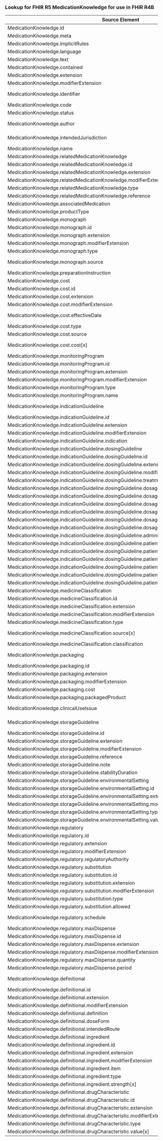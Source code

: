 ### Lookup for FHIR R5 MedicationKnowledge for use in FHIR R4B

| Source Element | Usage | Target |
| -------------- | ----- | ------ |
| MedicationKnowledge.id | UseElementRenamed | MedicationKnowledge.id |
| MedicationKnowledge.meta | UseElementRenamed | MedicationKnowledge.meta |
| MedicationKnowledge.implicitRules | UseElementRenamed | MedicationKnowledge.implicitRules |
| MedicationKnowledge.language | UseElementRenamed | MedicationKnowledge.language |
| MedicationKnowledge.text | UseElementRenamed | MedicationKnowledge.text |
| MedicationKnowledge.contained | UseElementRenamed | MedicationKnowledge.contained |
| MedicationKnowledge.extension | UseElementRenamed | MedicationKnowledge.extension |
| MedicationKnowledge.modifierExtension | UseElementRenamed | MedicationKnowledge.modifierExtension |
| MedicationKnowledge.identifier | UseExtension | http://hl7.org/fhir/5.0/StructureDefinition/extension-MedicationKnowledge.identifier |
| MedicationKnowledge.code | UseElementRenamed | MedicationKnowledge.code |
| MedicationKnowledge.status | UseElementRenamed | MedicationKnowledge.status |
| MedicationKnowledge.author | UseExtension | http://hl7.org/fhir/5.0/StructureDefinition/extension-MedicationKnowledge.author |
| MedicationKnowledge.intendedJurisdiction | UseExtension | http://hl7.org/fhir/5.0/StructureDefinition/extension-MedicationKnowledge.intendedJurisdiction |
| MedicationKnowledge.name | UseElementRenamed | MedicationKnowledge.synonym |
| MedicationKnowledge.relatedMedicationKnowledge | UseElementRenamed | MedicationKnowledge.relatedMedicationKnowledge |
| MedicationKnowledge.relatedMedicationKnowledge.id | UseElementRenamed | MedicationKnowledge.relatedMedicationKnowledge.id |
| MedicationKnowledge.relatedMedicationKnowledge.extension | UseElementRenamed | MedicationKnowledge.relatedMedicationKnowledge.extension |
| MedicationKnowledge.relatedMedicationKnowledge.modifierExtension | UseElementRenamed | MedicationKnowledge.relatedMedicationKnowledge.modifierExtension |
| MedicationKnowledge.relatedMedicationKnowledge.type | UseElementRenamed | MedicationKnowledge.relatedMedicationKnowledge.type |
| MedicationKnowledge.relatedMedicationKnowledge.reference | UseElementRenamed | MedicationKnowledge.relatedMedicationKnowledge.reference |
| MedicationKnowledge.associatedMedication | UseElementRenamed | MedicationKnowledge.associatedMedication |
| MedicationKnowledge.productType | UseElementRenamed | MedicationKnowledge.productType |
| MedicationKnowledge.monograph | UseElementRenamed | MedicationKnowledge.monograph |
| MedicationKnowledge.monograph.id | UseElementRenamed | MedicationKnowledge.monograph.id |
| MedicationKnowledge.monograph.extension | UseElementRenamed | MedicationKnowledge.monograph.extension |
| MedicationKnowledge.monograph.modifierExtension | UseElementRenamed | MedicationKnowledge.monograph.modifierExtension |
| MedicationKnowledge.monograph.type | UseElementRenamed | MedicationKnowledge.monograph.type |
| MedicationKnowledge.monograph.source | UseExtension | http://hl7.org/fhir/5.0/StructureDefinition/extension-MedicationKnowledge.monograph.source |
| MedicationKnowledge.preparationInstruction | UseElementRenamed | MedicationKnowledge.preparationInstruction |
| MedicationKnowledge.cost | UseElementRenamed | MedicationKnowledge.cost |
| MedicationKnowledge.cost.id | UseElementRenamed | MedicationKnowledge.cost.id |
| MedicationKnowledge.cost.extension | UseElementRenamed | MedicationKnowledge.cost.extension |
| MedicationKnowledge.cost.modifierExtension | UseElementRenamed | MedicationKnowledge.cost.modifierExtension |
| MedicationKnowledge.cost.effectiveDate | UseExtension | http://hl7.org/fhir/5.0/StructureDefinition/extension-MedicationKnowledge.cost.effectiveDate |
| MedicationKnowledge.cost.type | UseElementRenamed | MedicationKnowledge.cost.type |
| MedicationKnowledge.cost.source | UseElementRenamed | MedicationKnowledge.cost.source |
| MedicationKnowledge.cost.cost[x] | UseExtension | http://hl7.org/fhir/5.0/StructureDefinition/extension-MedicationKnowledge.cost.cost |
| MedicationKnowledge.monitoringProgram | UseElementRenamed | MedicationKnowledge.monitoringProgram |
| MedicationKnowledge.monitoringProgram.id | UseElementRenamed | MedicationKnowledge.monitoringProgram.id |
| MedicationKnowledge.monitoringProgram.extension | UseElementRenamed | MedicationKnowledge.monitoringProgram.extension |
| MedicationKnowledge.monitoringProgram.modifierExtension | UseElementRenamed | MedicationKnowledge.monitoringProgram.modifierExtension |
| MedicationKnowledge.monitoringProgram.type | UseElementRenamed | MedicationKnowledge.monitoringProgram.type |
| MedicationKnowledge.monitoringProgram.name | UseElementRenamed | MedicationKnowledge.monitoringProgram.name |
| MedicationKnowledge.indicationGuideline | UseExtension | http://hl7.org/fhir/5.0/StructureDefinition/extension-MedicationKnowledge.indicationGuideline |
| MedicationKnowledge.indicationGuideline.id | UseExtensionFromAncestor | - |
| MedicationKnowledge.indicationGuideline.extension | UseExtensionFromAncestor | - |
| MedicationKnowledge.indicationGuideline.modifierExtension | UseExtensionFromAncestor | - |
| MedicationKnowledge.indicationGuideline.indication | UseExtensionFromAncestor | - |
| MedicationKnowledge.indicationGuideline.dosingGuideline | UseExtensionFromAncestor | - |
| MedicationKnowledge.indicationGuideline.dosingGuideline.id | UseExtensionFromAncestor | - |
| MedicationKnowledge.indicationGuideline.dosingGuideline.extension | UseExtensionFromAncestor | - |
| MedicationKnowledge.indicationGuideline.dosingGuideline.modifierExtension | UseExtensionFromAncestor | - |
| MedicationKnowledge.indicationGuideline.dosingGuideline.treatmentIntent | UseExtensionFromAncestor | - |
| MedicationKnowledge.indicationGuideline.dosingGuideline.dosage | UseExtensionFromAncestor | - |
| MedicationKnowledge.indicationGuideline.dosingGuideline.dosage.id | UseExtensionFromAncestor | - |
| MedicationKnowledge.indicationGuideline.dosingGuideline.dosage.extension | UseExtensionFromAncestor | - |
| MedicationKnowledge.indicationGuideline.dosingGuideline.dosage.modifierExtension | UseExtensionFromAncestor | - |
| MedicationKnowledge.indicationGuideline.dosingGuideline.dosage.type | UseExtensionFromAncestor | - |
| MedicationKnowledge.indicationGuideline.dosingGuideline.dosage.dosage | UseExtensionFromAncestor | - |
| MedicationKnowledge.indicationGuideline.dosingGuideline.administrationTreatment | UseExtensionFromAncestor | - |
| MedicationKnowledge.indicationGuideline.dosingGuideline.patientCharacteristic | UseExtensionFromAncestor | - |
| MedicationKnowledge.indicationGuideline.dosingGuideline.patientCharacteristic.id | UseExtensionFromAncestor | - |
| MedicationKnowledge.indicationGuideline.dosingGuideline.patientCharacteristic.extension | UseExtensionFromAncestor | - |
| MedicationKnowledge.indicationGuideline.dosingGuideline.patientCharacteristic.modifierExtension | UseExtensionFromAncestor | - |
| MedicationKnowledge.indicationGuideline.dosingGuideline.patientCharacteristic.type | UseExtensionFromAncestor | - |
| MedicationKnowledge.indicationGuideline.dosingGuideline.patientCharacteristic.value[x] | UseExtensionFromAncestor | - |
| MedicationKnowledge.medicineClassification | UseElementRenamed | MedicationKnowledge.medicineClassification |
| MedicationKnowledge.medicineClassification.id | UseElementRenamed | MedicationKnowledge.medicineClassification.id |
| MedicationKnowledge.medicineClassification.extension | UseElementRenamed | MedicationKnowledge.medicineClassification.extension |
| MedicationKnowledge.medicineClassification.modifierExtension | UseElementRenamed | MedicationKnowledge.medicineClassification.modifierExtension |
| MedicationKnowledge.medicineClassification.type | UseElementRenamed | MedicationKnowledge.medicineClassification.type |
| MedicationKnowledge.medicineClassification.source[x] | UseExtension | http://hl7.org/fhir/5.0/StructureDefinition/extension-MedicationKnowledge.medicineClassification.source |
| MedicationKnowledge.medicineClassification.classification | UseElementRenamed | MedicationKnowledge.medicineClassification.classification |
| MedicationKnowledge.packaging | UseExtension | http://hl7.org/fhir/5.0/StructureDefinition/extension-MedicationKnowledge.packaging |
| MedicationKnowledge.packaging.id | UseExtensionFromAncestor | - |
| MedicationKnowledge.packaging.extension | UseExtensionFromAncestor | - |
| MedicationKnowledge.packaging.modifierExtension | UseExtensionFromAncestor | - |
| MedicationKnowledge.packaging.cost | UseExtensionFromAncestor | - |
| MedicationKnowledge.packaging.packagedProduct | UseExtensionFromAncestor | - |
| MedicationKnowledge.clinicalUseIssue | UseExtension | http://hl7.org/fhir/5.0/StructureDefinition/extension-MedicationKnowledge.clinicalUseIssue |
| MedicationKnowledge.storageGuideline | UseExtension | http://hl7.org/fhir/5.0/StructureDefinition/extension-MedicationKnowledge.storageGuideline |
| MedicationKnowledge.storageGuideline.id | UseExtensionFromAncestor | - |
| MedicationKnowledge.storageGuideline.extension | UseExtensionFromAncestor | - |
| MedicationKnowledge.storageGuideline.modifierExtension | UseExtensionFromAncestor | - |
| MedicationKnowledge.storageGuideline.reference | UseExtensionFromAncestor | - |
| MedicationKnowledge.storageGuideline.note | UseExtensionFromAncestor | - |
| MedicationKnowledge.storageGuideline.stabilityDuration | UseExtensionFromAncestor | - |
| MedicationKnowledge.storageGuideline.environmentalSetting | UseExtensionFromAncestor | - |
| MedicationKnowledge.storageGuideline.environmentalSetting.id | UseExtensionFromAncestor | - |
| MedicationKnowledge.storageGuideline.environmentalSetting.extension | UseExtensionFromAncestor | - |
| MedicationKnowledge.storageGuideline.environmentalSetting.modifierExtension | UseExtensionFromAncestor | - |
| MedicationKnowledge.storageGuideline.environmentalSetting.type | UseExtensionFromAncestor | - |
| MedicationKnowledge.storageGuideline.environmentalSetting.value[x] | UseExtensionFromAncestor | - |
| MedicationKnowledge.regulatory | UseElementRenamed | MedicationKnowledge.regulatory |
| MedicationKnowledge.regulatory.id | UseElementRenamed | MedicationKnowledge.regulatory.id |
| MedicationKnowledge.regulatory.extension | UseElementRenamed | MedicationKnowledge.regulatory.extension |
| MedicationKnowledge.regulatory.modifierExtension | UseElementRenamed | MedicationKnowledge.regulatory.modifierExtension |
| MedicationKnowledge.regulatory.regulatoryAuthority | UseElementRenamed | MedicationKnowledge.regulatory.regulatoryAuthority |
| MedicationKnowledge.regulatory.substitution | UseElementRenamed | MedicationKnowledge.regulatory.substitution |
| MedicationKnowledge.regulatory.substitution.id | UseElementRenamed | MedicationKnowledge.regulatory.substitution.id |
| MedicationKnowledge.regulatory.substitution.extension | UseElementRenamed | MedicationKnowledge.regulatory.substitution.extension |
| MedicationKnowledge.regulatory.substitution.modifierExtension | UseElementRenamed | MedicationKnowledge.regulatory.substitution.modifierExtension |
| MedicationKnowledge.regulatory.substitution.type | UseElementRenamed | MedicationKnowledge.regulatory.substitution.type |
| MedicationKnowledge.regulatory.substitution.allowed | UseElementRenamed | MedicationKnowledge.regulatory.substitution.allowed |
| MedicationKnowledge.regulatory.schedule | UseExtension | http://hl7.org/fhir/5.0/StructureDefinition/extension-MedicationKnowledge.regulatory.schedule |
| MedicationKnowledge.regulatory.maxDispense | UseElementRenamed | MedicationKnowledge.regulatory.maxDispense |
| MedicationKnowledge.regulatory.maxDispense.id | UseElementRenamed | MedicationKnowledge.regulatory.maxDispense.id |
| MedicationKnowledge.regulatory.maxDispense.extension | UseElementRenamed | MedicationKnowledge.regulatory.maxDispense.extension |
| MedicationKnowledge.regulatory.maxDispense.modifierExtension | UseElementRenamed | MedicationKnowledge.regulatory.maxDispense.modifierExtension |
| MedicationKnowledge.regulatory.maxDispense.quantity | UseElementRenamed | MedicationKnowledge.regulatory.maxDispense.quantity |
| MedicationKnowledge.regulatory.maxDispense.period | UseElementRenamed | MedicationKnowledge.regulatory.maxDispense.period |
| MedicationKnowledge.definitional | UseExtension | http://hl7.org/fhir/5.0/StructureDefinition/extension-MedicationKnowledge.definitional |
| MedicationKnowledge.definitional.id | UseExtensionFromAncestor | - |
| MedicationKnowledge.definitional.extension | UseExtensionFromAncestor | - |
| MedicationKnowledge.definitional.modifierExtension | UseExtensionFromAncestor | - |
| MedicationKnowledge.definitional.definition | UseExtensionFromAncestor | - |
| MedicationKnowledge.definitional.doseForm | UseExtensionFromAncestor | - |
| MedicationKnowledge.definitional.intendedRoute | UseExtensionFromAncestor | - |
| MedicationKnowledge.definitional.ingredient | UseExtensionFromAncestor | - |
| MedicationKnowledge.definitional.ingredient.id | UseExtensionFromAncestor | - |
| MedicationKnowledge.definitional.ingredient.extension | UseExtensionFromAncestor | - |
| MedicationKnowledge.definitional.ingredient.modifierExtension | UseExtensionFromAncestor | - |
| MedicationKnowledge.definitional.ingredient.item | UseExtensionFromAncestor | - |
| MedicationKnowledge.definitional.ingredient.type | UseExtensionFromAncestor | - |
| MedicationKnowledge.definitional.ingredient.strength[x] | UseExtensionFromAncestor | - |
| MedicationKnowledge.definitional.drugCharacteristic | UseExtensionFromAncestor | - |
| MedicationKnowledge.definitional.drugCharacteristic.id | UseExtensionFromAncestor | - |
| MedicationKnowledge.definitional.drugCharacteristic.extension | UseExtensionFromAncestor | - |
| MedicationKnowledge.definitional.drugCharacteristic.modifierExtension | UseExtensionFromAncestor | - |
| MedicationKnowledge.definitional.drugCharacteristic.type | UseExtensionFromAncestor | - |
| MedicationKnowledge.definitional.drugCharacteristic.value[x] | UseExtensionFromAncestor | - |
